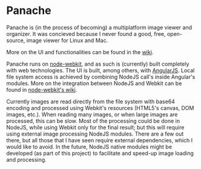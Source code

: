 # Panache

Panache is (in the process of becoming) a multiplatform image viewer and
organizer. It was concieved because I never found a good, free, open-source, 
image viewer for Linux and Mac.

More on the UI and functionalities can be found in the [wiki](wiki).

Panache runs on [node-webkit](https://github.com/rogerwang/node-webkit/), and as
such is (currently) built completely with web technologies. The UI is built,
among others, with [AngularJS](http://angularjs.org). Local file system access
is achieved by combining NodeJS call's inside Angular's modules. More on the
integration between NodeJS and Webkit can be found in
[node-webkit's wiki](https://github.com/rogerwang/node-webkit/wiki).

Currently images are read directly from the file system with base64 encoding
and processed using Webkit's resources (HTML5's canvas, DOM images, etc.).
When reading many images, or when large images are processed, this can be slow.
Most of the processing could be done in NodeJS, while using Webkit only for the
final result; but this will require using external image processing NodeJS
modules. There are a few out there, but all those that I have seen require
external dependencies, which I would like to avoid. In the future, NodeJS
native modules might be developed (as part of this project) to facilitate and
speed-up image loading and processing.
